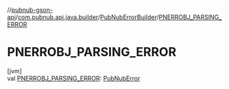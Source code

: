 //[pubnub-gson-api](../../../index.md)/[com.pubnub.api.java.builder](../index.md)/[PubNubErrorBuilder](index.md)/[PNERROBJ_PARSING_ERROR](-p-n-e-r-r-o-b-j_-p-a-r-s-i-n-g_-e-r-r-o-r.md)

# PNERROBJ_PARSING_ERROR

[jvm]\
val [PNERROBJ_PARSING_ERROR](-p-n-e-r-r-o-b-j_-p-a-r-s-i-n-g_-e-r-r-o-r.md): [PubNubError](../../../../../pubnub-kotlin/pubnub-kotlin-core-api/pubnub-kotlin-core-api/com.pubnub.api/-pub-nub-error/index.md)
